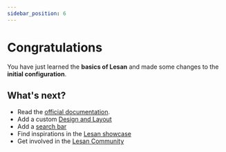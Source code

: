 ```yaml
---
sidebar_position: 6
---
```


# Congratulations

You have just learned the **basics of Lesan** and made some changes to the **initial configuration**.

## What's next?

- Read the [official documentation](https://docusaurus.io/).
- Add a custom [Design and Layout](https://docusaurus.io/docs/styling-layout)
- Add a [search bar](https://docusaurus.io/docs/search)
- Find inspirations in the [Lesan showcase](https://docusaurus.io/showcase)
- Get involved in the [Lesan Community](https://docusaurus.io/community/support)
